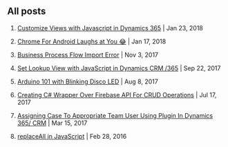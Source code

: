 ## All posts
1. [Customize Views with Javascript in Dynamics 365](../customize-views-with-javascript-in-dynamics-365) | Jan 23, 2018

1. [Chrome For Android Laughs at You 😂](../when-chrome-for-android-laughs-at-you/ReadMe.md) | Jan 17, 2018

1. [Business Process Flow Import Error](../bpf-import-error-this-process-cannot-be-imported-because-it-cannot-be-updated-or-does-not-have-a-unique-name-dynamics-365/ReadMe.md) | Nov 3, 2017

1. [Set Lookup View with JavaScript in Dynamics CRM /365](../set-lookup-view-with-javascript-dynamics-crm-365/ReadMe.md) | Sep 22, 2017

1. [Arduino 101 with Blinking Disco LED](../arduino-101-disco-led/ReadMe.md) | Aug 8, 2017

1. [Creating C# Wrapper Over Firebase API For CRUD Operations](../creating-c-sharp-wrapper-over-firebase-api-for-basic-crud/ReadMe.md) | Jul 17, 2017

1. [Assigning Case To Appropriate Team User Using Plugin In Dynamics 365/ CRM](../assigning-case-to-appropriate-team-user-using-plugin-in-dynamics-365-crm/ReadMe.md) | Mar 15, 2017

1. [replaceAll in JavaScript](../replaceall-in-javascript/ReadMe.md) | Feb 28, 2016

[//]: # (http://www.c-sharpcorner.com/code/2396/replaceall-in-javascript-without-jquery.aspx)
